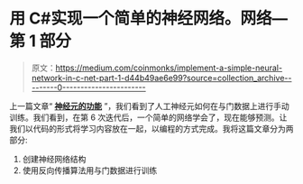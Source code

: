 # 用 C#实现一个简单的神经网络。网络—第 1 部分

> 原文：<https://medium.com/coinmonks/implement-a-simple-neural-network-in-c-net-part-1-d44b49ae6e99?source=collection_archive---------0----------------------->

上一篇文章“ [**神经元的功能**](http://www.tech-quantum.com/function-of-the-neuron/) ”，我们看到了人工神经元如何在与门数据上进行手动训练。我们看到，在第 6 次迭代后，一个简单的网络学会了，现在能够预测。让我们以代码的形式将学习内容放在一起，以编程的方式完成。我将这篇文章分为两部分:

1.  创建神经网络结构
2.  使用反向传播算法用与门数据进行训练